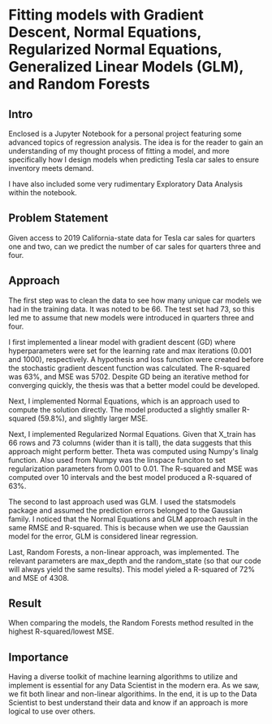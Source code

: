 # Fitting models with Gradient Descent, Normal Equations, Regularized Normal Equations, Generalized Linear Models (GLM), and Random Forests

## Intro

Enclosed is a Jupyter Notebook for a personal project featuring some advanced topics of regression analysis. The idea is for the reader to gain an understanding of my thought process of fitting a model, and more specifically how I design models when predicting Tesla car sales to ensure inventory meets demand. 

I have also included some very rudimentary Exploratory Data Analysis within the notebook.

## Problem Statement

Given access to 2019 California-state data for Tesla car sales for quarters one and two, can we predict the number of car sales for quarters three and four.

## Approach

The first step was to clean the data to see how many unique car models we had in the training data. It was noted to be 66. The test set had 73, so this led me to assume that new models were introduced in quarters three and four.

I first implemented a linear model with gradient descent (GD) where hyperparameters were set for the learning rate and max iterations (0.001 and 1000), respectively.  A hypothesis and loss function were created before the stochastic gradient descent function was calculated. The R-squared was 63%, and MSE was 5702. Despite GD being an iterative method for converging quickly, the thesis was that a better model could be developed.

Next, I implemented Normal Equations, which is an approach used to compute the solution directly. The model producted a slightly smaller R-squared (59.8%), and slightly larger MSE.

Next, I implemented Regularized Normal Equations. Given that X_train has 66 rows and 73 columns (wider than it is tall), the data suggests that this approach might perform better. Theta was computed using Numpy's linalg function. Also used from Numpy was the linspace funciton to set regularization parameters from 0.001 to 0.01. The R-squared and MSE was computed over 10 intervals and the best model produced a R-squared of 63%.

The second to last approach used was GLM. I used the statsmodels package and assumed the prediction errors belonged to the Gaussian family. I noticed that the Normal Equations and GLM approach result in the same RMSE and R-squared. This is because when we use the Gaussian model for the error, GLM is considered linear regression.

Last, Random Forests, a non-linear approach, was implemented. The relevant parameters are max_depth and the random_state (so that our code will always yield the same results). This model yieled a R-squared of 72% and MSE of 4308.

## Result

When comparing the models, the Random Forests method resulted in the highest R-squared/lowest MSE.

## Importance

Having a diverse toolkit of machine learning algorithms to utilize and implement is essential for any Data Scientist in the modern era. As we saw, we fit both linear and non-linear algorithims. In the end, it is up to the Data Scientist to best understand their data and know if an approach is more logical to use over others.


